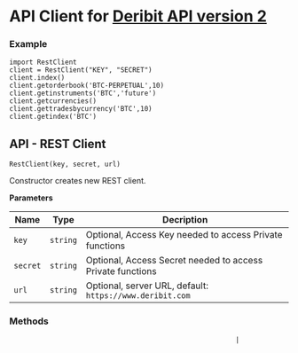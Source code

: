 # API Client for [Deribit API version 2](https://docs.deribit.com/v2/)
### Example

```
import RestClient
client = RestClient("KEY", "SECRET")
client.index()
client.getorderbook('BTC-PERPETUAL',10)
client.getinstruments('BTC','future')
client.getcurrencies()
client.gettradesbycurrency('BTC',10)
client.getindex('BTC')
```

## API - REST Client

`RestClient(key, secret, url)`

Constructor creates new REST client.

**Parameters**

| Name     | Type     | Decription                                                |
|----------|----------|-----------------------------------------------------------|
| `key`    | `string` | Optional, Access Key needed to access Private functions   |
| `secret` | `string` | Optional, Access Secret needed to access Private functions|
| `url`    | `string` | Optional, server URL, default: `https://www.deribit.com`  |


### Methods
                                                             |
